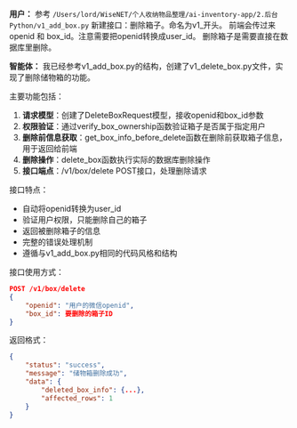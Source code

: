 **用户：** 参考 `/Users/lord/WiseNET/个人收纳物品整理/ai-inventory-app/2.后台Python/v1_add_box.py` 新建接口：删除箱子。命名为v1_开头。 
 前端会传过来openid 和 box_id。注意需要把openid转换成user_id。 
 删除箱子是需要直接在数据库里删除。

**智能体：** 我已经参考v1_add_box.py的结构，创建了v1_delete_box.py文件，实现了删除储物箱的功能。

主要功能包括：

1. **请求模型**：创建了DeleteBoxRequest模型，接收openid和box_id参数
2. **权限验证**：通过verify_box_ownership函数验证箱子是否属于指定用户
3. **删除前信息获取**：get_box_info_before_delete函数在删除前获取箱子信息，用于返回给前端
4. **删除操作**：delete_box函数执行实际的数据库删除操作
5. **接口端点**：/v1/box/delete POST接口，处理删除请求

接口特点：
- 自动将openid转换为user_id
- 验证用户权限，只能删除自己的箱子
- 返回被删除箱子的信息
- 完整的错误处理机制
- 遵循与v1_add_box.py相同的代码风格和结构

接口使用方式：
```json
POST /v1/box/delete
{
    "openid": "用户的微信openid",
    "box_id": 要删除的箱子ID
}
```

返回格式：
```json
{
    "status": "success",
    "message": "储物箱删除成功",
    "data": {
        "deleted_box_info": {...},
        "affected_rows": 1
    }
}
```